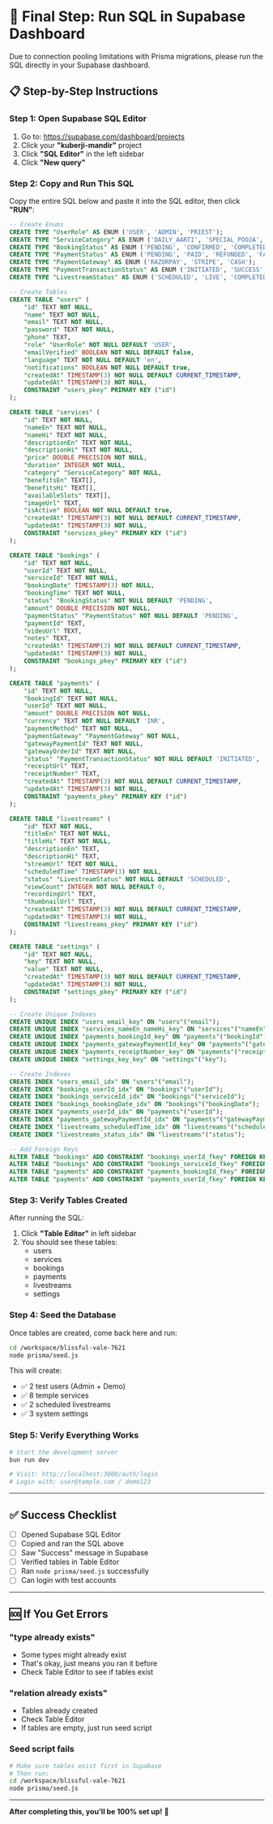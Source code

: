 # 🚀 Final Step: Run SQL in Supabase Dashboard

Due to connection pooling limitations with Prisma migrations, please run the SQL directly in your Supabase dashboard.

## 📋 Step-by-Step Instructions

### Step 1: Open Supabase SQL Editor

1. Go to: https://supabase.com/dashboard/projects
2. Click your **"kuberji-mandir"** project
3. Click **"SQL Editor"** in the left sidebar
4. Click **"New query"**

### Step 2: Copy and Run This SQL

Copy the entire SQL below and paste it into the SQL editor, then click **"RUN"**:

```sql
-- Create Enums
CREATE TYPE "UserRole" AS ENUM ('USER', 'ADMIN', 'PRIEST');
CREATE TYPE "ServiceCategory" AS ENUM ('DAILY_AARTI', 'SPECIAL_POOJA', 'GRAND_CEREMONY', 'SEVA');
CREATE TYPE "BookingStatus" AS ENUM ('PENDING', 'CONFIRMED', 'COMPLETED', 'CANCELLED');
CREATE TYPE "PaymentStatus" AS ENUM ('PENDING', 'PAID', 'REFUNDED', 'FAILED');
CREATE TYPE "PaymentGateway" AS ENUM ('RAZORPAY', 'STRIPE', 'CASH');
CREATE TYPE "PaymentTransactionStatus" AS ENUM ('INITIATED', 'SUCCESS', 'FAILED', 'REFUNDED');
CREATE TYPE "LivestreamStatus" AS ENUM ('SCHEDULED', 'LIVE', 'COMPLETED', 'CANCELLED');

-- Create Tables
CREATE TABLE "users" (
    "id" TEXT NOT NULL,
    "name" TEXT NOT NULL,
    "email" TEXT NOT NULL,
    "password" TEXT NOT NULL,
    "phone" TEXT,
    "role" "UserRole" NOT NULL DEFAULT 'USER',
    "emailVerified" BOOLEAN NOT NULL DEFAULT false,
    "language" TEXT NOT NULL DEFAULT 'en',
    "notifications" BOOLEAN NOT NULL DEFAULT true,
    "createdAt" TIMESTAMP(3) NOT NULL DEFAULT CURRENT_TIMESTAMP,
    "updatedAt" TIMESTAMP(3) NOT NULL,
    CONSTRAINT "users_pkey" PRIMARY KEY ("id")
);

CREATE TABLE "services" (
    "id" TEXT NOT NULL,
    "nameEn" TEXT NOT NULL,
    "nameHi" TEXT NOT NULL,
    "descriptionEn" TEXT NOT NULL,
    "descriptionHi" TEXT NOT NULL,
    "price" DOUBLE PRECISION NOT NULL,
    "duration" INTEGER NOT NULL,
    "category" "ServiceCategory" NOT NULL,
    "benefitsEn" TEXT[],
    "benefitsHi" TEXT[],
    "availableSlots" TEXT[],
    "imageUrl" TEXT,
    "isActive" BOOLEAN NOT NULL DEFAULT true,
    "createdAt" TIMESTAMP(3) NOT NULL DEFAULT CURRENT_TIMESTAMP,
    "updatedAt" TIMESTAMP(3) NOT NULL,
    CONSTRAINT "services_pkey" PRIMARY KEY ("id")
);

CREATE TABLE "bookings" (
    "id" TEXT NOT NULL,
    "userId" TEXT NOT NULL,
    "serviceId" TEXT NOT NULL,
    "bookingDate" TIMESTAMP(3) NOT NULL,
    "bookingTime" TEXT NOT NULL,
    "status" "BookingStatus" NOT NULL DEFAULT 'PENDING',
    "amount" DOUBLE PRECISION NOT NULL,
    "paymentStatus" "PaymentStatus" NOT NULL DEFAULT 'PENDING',
    "paymentId" TEXT,
    "videoUrl" TEXT,
    "notes" TEXT,
    "createdAt" TIMESTAMP(3) NOT NULL DEFAULT CURRENT_TIMESTAMP,
    "updatedAt" TIMESTAMP(3) NOT NULL,
    CONSTRAINT "bookings_pkey" PRIMARY KEY ("id")
);

CREATE TABLE "payments" (
    "id" TEXT NOT NULL,
    "bookingId" TEXT NOT NULL,
    "userId" TEXT NOT NULL,
    "amount" DOUBLE PRECISION NOT NULL,
    "currency" TEXT NOT NULL DEFAULT 'INR',
    "paymentMethod" TEXT NOT NULL,
    "paymentGateway" "PaymentGateway" NOT NULL,
    "gatewayPaymentId" TEXT NOT NULL,
    "gatewayOrderId" TEXT NOT NULL,
    "status" "PaymentTransactionStatus" NOT NULL DEFAULT 'INITIATED',
    "receiptUrl" TEXT,
    "receiptNumber" TEXT,
    "createdAt" TIMESTAMP(3) NOT NULL DEFAULT CURRENT_TIMESTAMP,
    "updatedAt" TIMESTAMP(3) NOT NULL,
    CONSTRAINT "payments_pkey" PRIMARY KEY ("id")
);

CREATE TABLE "livestreams" (
    "id" TEXT NOT NULL,
    "titleEn" TEXT NOT NULL,
    "titleHi" TEXT NOT NULL,
    "descriptionEn" TEXT,
    "descriptionHi" TEXT,
    "streamUrl" TEXT NOT NULL,
    "scheduledTime" TIMESTAMP(3) NOT NULL,
    "status" "LivestreamStatus" NOT NULL DEFAULT 'SCHEDULED',
    "viewCount" INTEGER NOT NULL DEFAULT 0,
    "recordingUrl" TEXT,
    "thumbnailUrl" TEXT,
    "createdAt" TIMESTAMP(3) NOT NULL DEFAULT CURRENT_TIMESTAMP,
    "updatedAt" TIMESTAMP(3) NOT NULL,
    CONSTRAINT "livestreams_pkey" PRIMARY KEY ("id")
);

CREATE TABLE "settings" (
    "id" TEXT NOT NULL,
    "key" TEXT NOT NULL,
    "value" TEXT NOT NULL,
    "createdAt" TIMESTAMP(3) NOT NULL DEFAULT CURRENT_TIMESTAMP,
    "updatedAt" TIMESTAMP(3) NOT NULL,
    CONSTRAINT "settings_pkey" PRIMARY KEY ("id")
);

-- Create Unique Indexes
CREATE UNIQUE INDEX "users_email_key" ON "users"("email");
CREATE UNIQUE INDEX "services_nameEn_nameHi_key" ON "services"("nameEn", "nameHi");
CREATE UNIQUE INDEX "payments_bookingId_key" ON "payments"("bookingId");
CREATE UNIQUE INDEX "payments_gatewayPaymentId_key" ON "payments"("gatewayPaymentId");
CREATE UNIQUE INDEX "payments_receiptNumber_key" ON "payments"("receiptNumber");
CREATE UNIQUE INDEX "settings_key_key" ON "settings"("key");

-- Create Indexes
CREATE INDEX "users_email_idx" ON "users"("email");
CREATE INDEX "bookings_userId_idx" ON "bookings"("userId");
CREATE INDEX "bookings_serviceId_idx" ON "bookings"("serviceId");
CREATE INDEX "bookings_bookingDate_idx" ON "bookings"("bookingDate");
CREATE INDEX "payments_userId_idx" ON "payments"("userId");
CREATE INDEX "payments_gatewayPaymentId_idx" ON "payments"("gatewayPaymentId");
CREATE INDEX "livestreams_scheduledTime_idx" ON "livestreams"("scheduledTime");
CREATE INDEX "livestreams_status_idx" ON "livestreams"("status");

-- Add Foreign Keys
ALTER TABLE "bookings" ADD CONSTRAINT "bookings_userId_fkey" FOREIGN KEY ("userId") REFERENCES "users"("id") ON DELETE CASCADE ON UPDATE CASCADE;
ALTER TABLE "bookings" ADD CONSTRAINT "bookings_serviceId_fkey" FOREIGN KEY ("serviceId") REFERENCES "services"("id") ON DELETE RESTRICT ON UPDATE CASCADE;
ALTER TABLE "payments" ADD CONSTRAINT "payments_bookingId_fkey" FOREIGN KEY ("bookingId") REFERENCES "bookings"("id") ON DELETE CASCADE ON UPDATE CASCADE;
ALTER TABLE "payments" ADD CONSTRAINT "payments_userId_fkey" FOREIGN KEY ("userId") REFERENCES "users"("id") ON DELETE CASCADE ON UPDATE CASCADE;
```

### Step 3: Verify Tables Created

After running the SQL:
1. Click **"Table Editor"** in left sidebar
2. You should see these tables:
   - users
   - services
   - bookings
   - payments
   - livestreams
   - settings

### Step 4: Seed the Database

Once tables are created, come back here and run:

```bash
cd /workspace/blissful-vale-7621
node prisma/seed.js
```

This will create:
- ✅ 2 test users (Admin + Demo)
- ✅ 8 temple services
- ✅ 2 scheduled livestreams
- ✅ 3 system settings

### Step 5: Verify Everything Works

```bash
# Start the development server
bun run dev

# Visit: http://localhost:3000/auth/login
# Login with: user@temple.com / demo123
```

---

## ✅ Success Checklist

- [ ] Opened Supabase SQL Editor
- [ ] Copied and ran the SQL above
- [ ] Saw "Success" message in Supabase
- [ ] Verified tables in Table Editor
- [ ] Ran `node prisma/seed.js` successfully
- [ ] Can login with test accounts

---

## 🆘 If You Get Errors

### "type already exists"
- Some types might already exist
- That's okay, just means you ran it before
- Check Table Editor to see if tables exist

### "relation already exists"
- Tables already created
- Check Table Editor
- If tables are empty, just run seed script

### Seed script fails
```bash
# Make sure tables exist first in Supabase
# Then run:
cd /workspace/blissful-vale-7621
node prisma/seed.js
```

---

**After completing this, you'll be 100% set up!** 🎉
